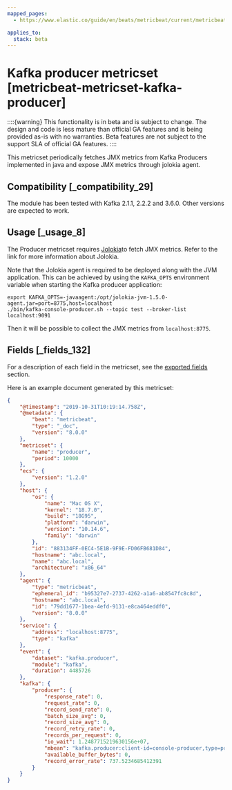 ```yaml
---
mapped_pages:
  - https://www.elastic.co/guide/en/beats/metricbeat/current/metricbeat-metricset-kafka-producer.html

applies_to:
  stack: beta
---
```


# Kafka producer metricset [metricbeat-metricset-kafka-producer]

::::{warning}
This functionality is in beta and is subject to change. The design and code is less mature than official GA features and is being provided as-is with no warranties. Beta features are not subject to the support SLA of official GA features.
::::


This metricset periodically fetches JMX metrics from Kafka Producers implemented in java and expose JMX metrics through jolokia agent.


## Compatibility [_compatibility_29]

The module has been tested with Kafka 2.1.1, 2.2.2 and 3.6.0. Other versions are expected to work.


## Usage [_usage_8]

The Producer metricset requires [Jolokia](/reference/metricbeat/metricbeat-module-jolokia.md)to fetch JMX metrics. Refer to the link for more information about Jolokia.

Note that the Jolokia agent is required to be deployed along with the JVM application. This can be achieved by using the `KAFKA_OPTS` environment variable when starting the Kafka producer application:

```shell
export KAFKA_OPTS=-javaagent:/opt/jolokia-jvm-1.5.0-agent.jar=port=8775,host=localhost
./bin/kafka-console-producer.sh --topic test --broker-list localhost:9091
```

Then it will be possible to collect the JMX metrics from `localhost:8775`.

## Fields [_fields_132]

For a description of each field in the metricset, see the [exported fields](/reference/metricbeat/exported-fields-kafka.md) section.

Here is an example document generated by this metricset:

```json
{
    "@timestamp": "2019-10-31T10:19:14.758Z",
    "@metadata": {
        "beat": "metricbeat",
        "type": "_doc",
        "version": "8.0.0"
    },
    "metricset": {
        "name": "producer",
        "period": 10000
    },
    "ecs": {
        "version": "1.2.0"
    },
    "host": {
        "os": {
            "name": "Mac OS X",
            "kernel": "18.7.0",
            "build": "18G95",
            "platform": "darwin",
            "version": "10.14.6",
            "family": "darwin"
        },
        "id": "883134FF-0EC4-5E1B-9F9E-FD06FB681D84",
        "hostname": "abc.local",
        "name": "abc.local",
        "architecture": "x86_64"
    },
    "agent": {
        "type": "metricbeat",
        "ephemeral_id": "b95327e7-2737-4262-a1a6-ab8547fc8c8d",
        "hostname": "abc.local",
        "id": "79dd1677-1bea-4efd-9131-e8ca464eddf0",
        "version": "8.0.0"
    },
    "service": {
        "address": "localhost:8775",
        "type": "kafka"
    },
    "event": {
        "dataset": "kafka.producer",
        "module": "kafka",
        "duration": 4485726
    },
    "kafka": {
        "producer": {
            "response_rate": 0,
            "request_rate": 0,
            "record_send_rate": 0,
            "batch_size_avg": 0,
            "record_size_avg": 0,
            "record_retry_rate": 0,
            "records_per_request": 0,
            "io_wait": 1.2487715219630156e+07,
            "mbean": "kafka.producer:client-id=console-producer,type=producer-metrics",
            "available_buffer_bytes": 0,
            "record_error_rate": 737.5234685412391
        }
    }
}
```


